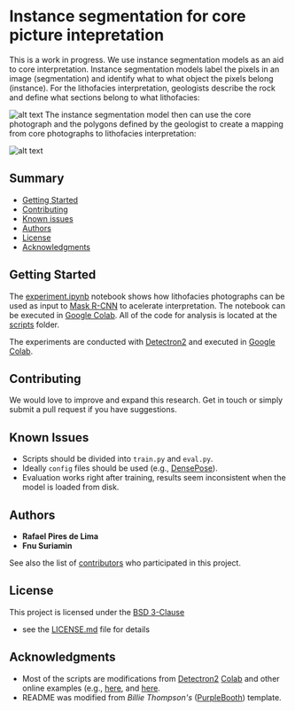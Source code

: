 # Instance segmentation for core picture intepretation

This is a work in progress. We use instance segmentation models as an aid to core interpretation. Instance segmentation models label the pixels in an image (segmentation) and identify what to what object the pixels belong (instance). For the lithofacies interpretation, geologists describe the rock and define what sections belong to what lithofacies:

![alt text](./example_interpretation.jpg "Example of lithofacies interpretation")
The instance segmentation model then can use the core photograph and the polygons defined by the geologist to create a mapping from core photographs to lithofacies interpretation:

![alt text](./example_prediction.jpg "Example of lithofacies interpretation - geologist vs trained model. The red arrow points to a section where there is disagreement between the model and the geologist. ")

## Summary

  - [Getting Started](#getting-started)
  - [Contributing](#contributing)
  - [Known issues](#known-issues)
  - [Authors](#authors)
  - [License](#license)
  - [Acknowledgments](#acknowledgments)

## Getting Started

The [experiment.ipynb](scripts/experiment.ipynb) notebook shows how lithofacies photographs can be used as input to [Mask R-CNN](https://arxiv.org/abs/1703.06870)
to acelerate interpretation. The notebook can be executed in [Google Colab](https://colab.research.google.com). All of the code for analysis is located at the [scripts](scripts) folder. 

The experiments are conducted with [Detectron2](https://github.com/facebookresearch/detectron2) and executed in [Google Colab](https://colab.research.google.com).

## Contributing

We would love to improve and expand this research. Get in touch or simply submit a pull request if you have suggestions. 

## Known Issues
- Scripts should be divided into `train.py` and `eval.py`.
- Ideally `config` files should be used (e.g., [DensePose](https://github.com/facebookresearch/detectron2/tree/master/projects/DensePose/configs)).
- Evaluation works right after training, results seem inconsistent when the model is loaded from disk.

## Authors

  - **Rafael Pires de Lima**
  - **Fnu Suriamin**

See also the list of
[contributors](https://github.com/raplima/2020_cores_object_detection/graphs/contributors)
who participated in this project.

## License

This project is licensed under the [BSD 3-Clause](LICENSE.md)
 - see the [LICENSE.md](LICENSE.md) file for
details

## Acknowledgments
  - Most of the scripts are modifications from [Detectron2](https://github.com/facebookresearch/detectron2) [Colab](https://github.com/facebookresearch/detectron2) and other online examples (e.g., [here](https://towardsdatascience.com/how-to-train-detectron2-on-custom-object-detection-data-be9d1c233e4), and [here](https://colab.research.google.com/github/Tony607/detectron2_instance_segmentation_demo/blob/master/Detectron2_custom_coco_data_segmentation.ipynb#scrollTo=tVJoOm6LVJwW).
  - README was modified from *Billie Thompson's* ([PurpleBooth](https://github.com/PurpleBooth)) template.     
